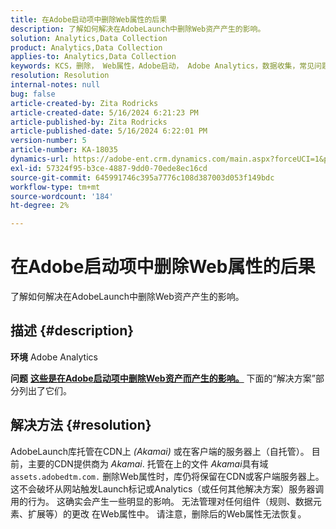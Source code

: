 ```yaml
---
title: 在Adobe启动项中删除Web属性的后果
description: 了解如何解决在AdobeLaunch中删除Web资产产生的影响。
solution: Analytics,Data Collection
product: Analytics,Data Collection
applies-to: Analytics,Data Collection
keywords: KCS，删除， Web属性，Adobe启动， Adobe Analytics，数据收集，常见问题解答
resolution: Resolution
internal-notes: null
bug: false
article-created-by: Zita Rodricks
article-created-date: 5/16/2024 6:21:23 PM
article-published-by: Zita Rodricks
article-published-date: 5/16/2024 6:22:01 PM
version-number: 5
article-number: KA-18035
dynamics-url: https://adobe-ent.crm.dynamics.com/main.aspx?forceUCI=1&pagetype=entityrecord&etn=knowledgearticle&id=16420c19-b113-ef11-9f89-6045bd0298d4
exl-id: 57324f95-b3ce-4887-9dd0-70ede8ec16cd
source-git-commit: 645991746c395a7776c108d387003d053f149bdc
workflow-type: tm+mt
source-wordcount: '184'
ht-degree: 2%

---
```


# 在Adobe启动项中删除Web属性的后果


了解如何解决在AdobeLaunch中删除Web资产产生的影响。

## 描述 {#description}


<b>环境</b>
Adobe Analytics

<b>问题</b>
<u><b>这些是在Adobe启动项中删除Web资产而产生的影响。</b></u>
下面的“解决方案”部分列出了它们。


## 解决方法 {#resolution}


AdobeLaunch库托管在CDN上 *(Akamai)* 或在客户端的服务器上（自托管）。
目前，主要的CDN提供商为 *Akamai*.
托管在上的文件 *Akamai*&#x200B;具有域 `assets.adobedtm.com.` 删除Web属性时，库仍将保留在CDN或客户端服务器上。
这不会破坏从网站触发Launch标记或Analytics（或任何其他解决方案）服务器调用的行为。
这确实会产生一些明显的影响。
无法管理对任何组件（规则、数据元素、扩展等）的更改 在Web属性中。
请注意，删除后的Web属性无法恢复。

